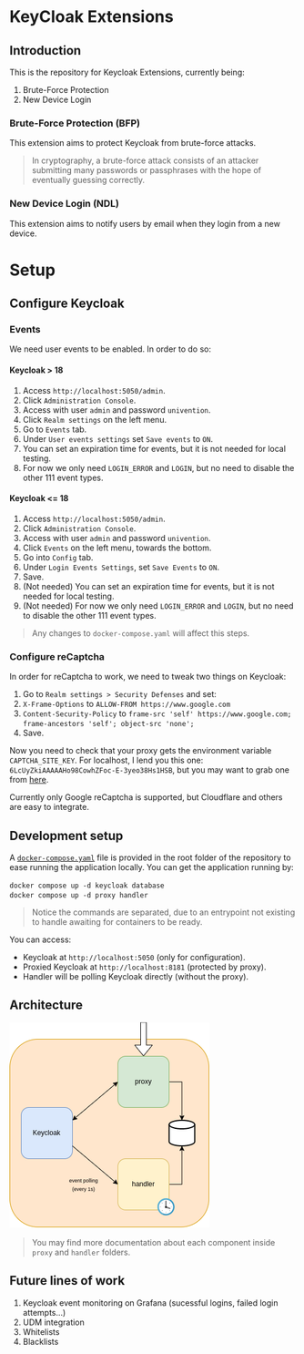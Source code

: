 # KeyCloak Extensions

## Introduction

This is the repository for Keycloak Extensions, currently being:

1. Brute-Force Protection
2. New Device Login

### Brute-Force Protection (BFP)

This extension aims to protect Keycloak from brute-force attacks.

> In cryptography, a brute-force attack consists of an attacker submitting many passwords or passphrases with the hope of eventually guessing correctly.

### New Device Login (NDL)

This extension aims to notify users by email when they login from a new device.

# Setup

## Configure Keycloak

### Events

We need user events to be enabled. In order to do so:

#### Keycloak > 18

1. Access `http://localhost:5050/admin`.
2. Click `Administration Console`.
3. Access with user `admin` and password `univention`.
4. Click `Realm settings` on the left menu.
5. Go to `Events` tab.
6. Under `User events settings` set `Save events` to `ON`.
7. You can set an expiration time for events, but it is not needed for local testing.
8. For now we only need `LOGIN_ERROR` and `LOGIN`, but no need to disable the other 111 event types.

#### Keycloak <= 18

1. Access `http://localhost:5050/admin`.
2. Click `Administration Console`.
3. Access with user `admin` and password `univention`.
4. Click `Events` on the left menu, towards the bottom.
5. Go into `Config` tab.
6. Under `Login Events Settings`, set `Save Events` to `ON`.
7. Save.
8. (Not needed) You can set an expiration time for events, but it is not needed for local testing.
9. (Not needed) For now we only need `LOGIN_ERROR` and `LOGIN`, but no need to disable the other 111 event types.

> Any changes to `docker-compose.yaml` will affect this steps.

### Configure reCaptcha

In order for reCaptcha to work, we need to tweak two things on Keycloak:

1. Go to `Realm settings > Security Defenses` and set:
2. `X-Frame-Options` to `ALLOW-FROM https://www.google.com`
3. `Content-Security-Policy` to `frame-src 'self' https://www.google.com; frame-ancestors 'self'; object-src 'none';`
4. Save.

Now you need to check that your proxy gets the environment variable `CAPTCHA_SITE_KEY`.
For localhost, I lend you this one: `6LcUyZkiAAAAAHo98CowhZFoc-E-3yeo38Hs1HSB`, but you
may want to grab one from [here](https://www.google.com/recaptcha/admin/).

Currently only Google reCaptcha is supported, but Cloudflare and others are easy to integrate.

## Development setup

A [`docker-compose.yaml`](./docker-compose.yaml) file is provided in the root folder of the repository to ease running the application locally. You can get the application running by:

`docker compose up -d keycloak database`  
`docker compose up -d proxy handler`

> Notice the commands are separated, due to an entrypoint not existing to handle awaiting for containers to be ready.

You can access:

- Keycloak at `http://localhost:5050` (only for configuration).
- Proxied Keycloak at `http://localhost:8181` (protected by proxy).
- Handler will be polling Keycloak directly (without the proxy).

## Architecture

![Architecture](images/architecture.png)

> You may find more documentation about each component inside `proxy` and `handler` folders.

## Future lines of work

1. Keycloak event monitoring on Grafana (sucessful logins, failed login attempts...)
2. UDM integration
3. Whitelists
4. Blacklists
